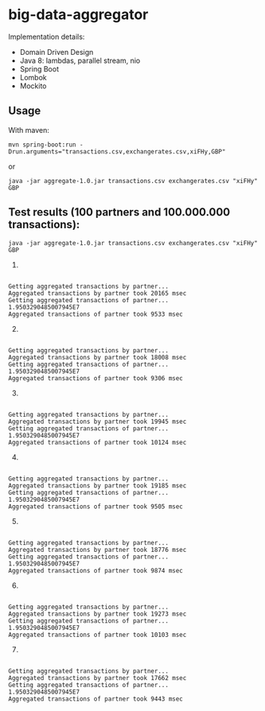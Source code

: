 big-data-aggregator
===================

Implementation details:

- Domain Driven Design
- Java 8: lambdas, parallel stream, nio
- Spring Boot
- Lombok
- Mockito

Usage
-----

With maven:

```
mvn spring-boot:run -Drun.arguments="transactions.csv,exchangerates.csv,xiFHy,GBP"
```

or

```
java -jar aggregate-1.0.jar transactions.csv exchangerates.csv "xiFHy" GBP
```

Test results (100 partners and 100.000.000 transactions):
---------------------------------------------------------
```
java -jar aggregate-1.0.jar transactions.csv exchangerates.csv "xiFHy" GBP
```
1.
<pre><code>
Getting aggregated transactions by partner...
Aggregated transactions by partner took 20165 msec
Getting aggregated transactions of partner...
1.9503290485007945E7
Aggregated transactions of partner took 9533 msec
</pre></code>
2.
<pre><code>
Getting aggregated transactions by partner...
Aggregated transactions by partner took 18008 msec
Getting aggregated transactions of partner...
1.9503290485007945E7
Aggregated transactions of partner took 9306 msec
</pre></code>
3.
<pre><code>
Getting aggregated transactions by partner...
Aggregated transactions by partner took 19945 msec
Getting aggregated transactions of partner...
1.9503290485007945E7
Aggregated transactions of partner took 10124 msec
</pre></code>
4.
<pre><code>
Getting aggregated transactions by partner...
Aggregated transactions by partner took 19185 msec
Getting aggregated transactions of partner...
1.9503290485007945E7
Aggregated transactions of partner took 9505 msec
</pre></code>
5.
<pre><code>
Getting aggregated transactions by partner...
Aggregated transactions by partner took 18776 msec
Getting aggregated transactions of partner...
1.9503290485007945E7
Aggregated transactions of partner took 9874 msec
</pre></code>
6.
<pre><code>
Getting aggregated transactions by partner...
Aggregated transactions by partner took 19273 msec
Getting aggregated transactions of partner...
1.9503290485007945E7
Aggregated transactions of partner took 10103 msec
</pre></code>
7.
<pre><code>
Getting aggregated transactions by partner...
Aggregated transactions by partner took 17662 msec
Getting aggregated transactions of partner...
1.9503290485007945E7
Aggregated transactions of partner took 9443 msec
</pre></code>
